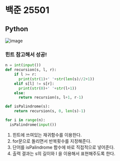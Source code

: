 # 백준 25501
## Python

![image](https://user-images.githubusercontent.com/108413432/215947276-8a3ccda1-1ea9-46a6-b751-716d5eb9733c.png)

### 힌트 참고해서 성공!
```python
n = int(input())
def recursion(s, l, r):
    if l >= r: 
      print(str(1)+' '+str(len(s)//2+1))
    elif s[l] != s[r]: 
      print(str(0)+' '+str(l+1))
    else: 
      return recursion(s, l+1, r-1)

def isPalindrome(s):
    return recursion(s, 0, len(s)-1)

for i in range(n):
  isPalindrome(input())
```

1. 힌트에 쓰여있는 재귀함수를 이용한다.
2. for문으로 돌리면서 반복횟수를 지정해준다.
3. 단어를 isPalindrome 함수에 바로 직접적으로 넣어준다.
4. 출력 결과는 s의 길이와 l 을 이용해서 표현해주도록 한다.
